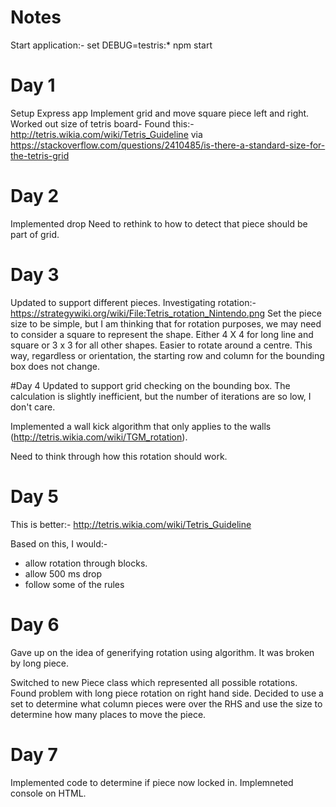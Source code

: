 # Notes
Start application:-
set DEBUG=testris:*
npm start

# Day 1
Setup Express app
Implement grid and move square piece left and right.
Worked out size of tetris board- Found this:- http://tetris.wikia.com/wiki/Tetris_Guideline via https://stackoverflow.com/questions/2410485/is-there-a-standard-size-for-the-tetris-grid

# Day 2
Implemented drop
Need to rethink to how to detect that piece should be part of grid.

# Day 3
Updated to support different pieces. Investigating rotation:-
https://strategywiki.org/wiki/File:Tetris_rotation_Nintendo.png
Set the piece size to be simple, but I am thinking that for rotation purposes, we may need to consider a square to represent the shape. Either
4 X 4 for long line and square or 3 x 3 for all other shapes. Easier to rotate around a centre. This way, regardless or orientation, the starting
row and column for the bounding box does not change.

#Day 4
Updated to support grid checking on the bounding box. The calculation is slightly inefficient, but the number of iterations are so low, I don't care.

Implemented a wall kick algorithm that only applies to the walls (http://tetris.wikia.com/wiki/TGM_rotation).

Need to think through how this rotation should work.

# Day 5
This is better:-
http://tetris.wikia.com/wiki/Tetris_Guideline

Based on this, I would:-
* allow rotation through blocks.
* allow 500 ms drop
* follow some of the rules

# Day 6
Gave up on the idea of generifying rotation using algorithm. It was broken by long piece.

Switched to new Piece class which represented all possible rotations. Found problem with long piece rotation on right hand side. Decided to use a
set to determine what column pieces were over the RHS and use the size to determine how many places to move the piece.

# Day 7
Implemented code to determine if piece now locked in. Implemneted console on HTML.

